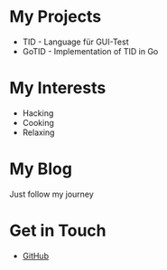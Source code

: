 # My Projects
- TID - Language für GUI-Test
- GoTID - Implementation of TID in Go
# My Interests
- Hacking
- Cooking
- Relaxing

# My Blog
Just follow my journey

# Get in Touch
<ul>
<li><a href="https://github.com/{{ site.github_username }}">GitHub</a></li>
</ul>